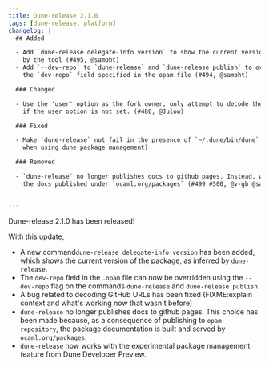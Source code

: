 ```yaml
---
title: Dune-release 2.1.0
tags: [dune-release, platform]
changelog: |
  ## Added

  - Add `dune-release delegate-info version` to show the current version as infered
    by the tool (#495, @samoht)
  - Add `--dev-repo` to `dune-release` and `dune-release publish` to overwrite
    the `dev-repo` field specified in the opam file (#494, @samoht)

  ### Changed

  - Use the 'user' option as the fork owner, only attempt to decode the remote URL
    if the user option is not set. (#480, @Julow)

  ### Fixed

  - Make `dune-release` not fail in the presence of `~/.dune/bin/dune` (which is present
    when using dune package management)

  ### Removed

  - `dune-release` no longer publishes docs to github pages. Instead, we rely on
    the docs published under `ocaml.org/packages` (#499 #500, @v-gb @samoht)


---
```


Dune-release 2.1.0 has been released!

With this update,
* A new command`dune-release delegate-info version` has been added, which
  shows the current version of the package, as inferred by `dune-release`.
* The `dev-repo` field in the `.opam` file can now be overridden using the `--dev-repo`
  flag on the commands `dune-release` and `dune-release publish`.
* A bug related to decoding GitHub URLs has been fixed (FIXME:explain context and what's working now that wasn't before)
* `dune-release` no longer publishes docs to github pages. This choice has been made
  because, as a consequence of publishing to `opam-repository`, the package
  documentation is built and served by `ocaml.org/packages`.
* `dune-release` now works with the experimental package management
  feature from Dune Developer Preview.
